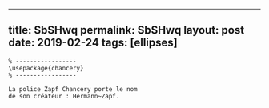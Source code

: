 ---
 title: SbSHwq
 permalink: SbSHwq
 layout: post
 date: 2019-02-24
 tags: [ellipses]
 ---

```latex% Dans le préambule
% -----------------
\usepackage{chancery}
% -----------------

La police Zapf Chancery porte le nom
de son créateur : Hermann~Zapf.
```